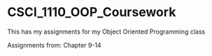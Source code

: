 # CSCI_1110_OOP_Coursework

This has my assignments for my Object Oriented Programming class

Assignments from: Chapter 9-14
